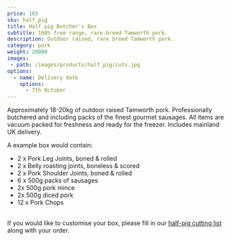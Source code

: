 ```yaml
---
price: 165
sku: half_pig
title: Half pig Butcher's Box
subtitle: 100% free range, rare-breed Tamworth pork.
description: Outdoor raised, rare breed Tamworth pork.
category: pork
weight: 20000
images:
 - path: /images/products/half_pig/cuts.jpg
options:
  - name: Delivery date
    options:
      - 7th October
---
```


Approximately 18-20kg of outdoor raised Tamworth pork.  Professionally butchered and including packs of the finest gourmet sausages. All items are vacuum packed for freshness and ready for the freezer. Includes mainland UK delivery.

A example box would contain:

- 2 x Pork Leg Joints, boned & rolled
- 2 x Belly roasting joints, boneless & scored
- 2 x Pork Shoulder Joints, boned & rolled
- 6 x 500g packs of sausages
- 2x 500g pork mince
- 2x 500g diced pork
- 12 x Pork Chops

<br>
If you would like to customise your box, please fill in our <a href="https://forms.gle/i5XnDvGcEJWcyC6C9" target="_blank"> half-pig cutting list</a> along with your order.